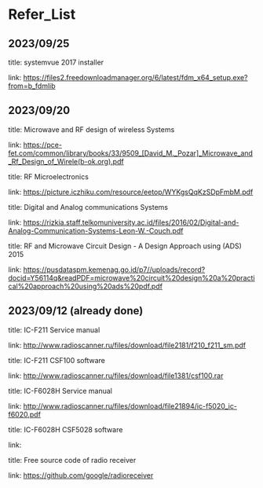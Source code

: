 # Refer_List

2023/09/25
-
title: systemvue 2017 installer

link: https://files2.freedownloadmanager.org/6/latest/fdm_x64_setup.exe?from=b_fdmlib

2023/09/20
-
title: Microwave and RF design of wireless Systems

link: https://pce-fet.com/common/library/books/33/9509_[David_M._Pozar]_Microwave_and_Rf_Design_of_Wirele(b-ok.org).pdf

title: RF Microelectronics

link: https://picture.iczhiku.com/resource/eetop/WYKgsQqKzSDpFmbM.pdf

title: Digital and Analog communications Systems

link: https://rizkia.staff.telkomuniversity.ac.id/files/2016/02/Digital-and-Analog-Communication-Systems-Leon-W.-Couch.pdf

title: RF and Microwave Circuit Design - A Design Approach using (ADS) 2015

link: https://pusdataspm.kemenag.go.id/p7//uploads/record?docid=Y56114q&readPDF=microwave%20circuit%20design%20a%20practical%20approach%20using%20ads%20pdf.pdf

2023/09/12 (already done)
- 
title: IC-F211 Service manual

link: http://www.radioscanner.ru/files/download/file2181/f210_f211_sm.pdf

title: IC-F211 CSF100 software

link: http://www.radioscanner.ru/files/download/file1381/csf100.rar

title: IC-F6028H Service manual

link: http://www.radioscanner.ru/files/download/file21894/ic-f5020_ic-f6020.pdf

title: IC-F6028H CSF5028 software

link:

title: Free source code of radio receiver

link: https://github.com/google/radioreceiver
